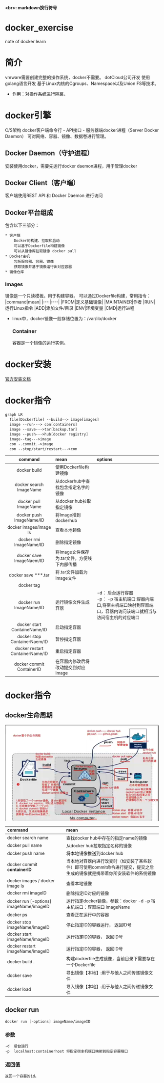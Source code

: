 **\<br\>: markdown换行符号**

# docker_exercise
note of docker learn

# 简介
  vmware需要创建完整的操作系统，docker不需要。
  dotCloud公司开发
  使用golang语言开发
  基于Linux内核的Cgroups、Namespace以及Union FS等技术。
  * 作用：对操作系统进行隔离，
# docker引擎
  C/S架构
  docker客户端命令行 - API接口 - 服务器端docker进程（Server Docker Daemon）
  可对网络、容器、镜像、数据卷进行管理。
  ## Docker Daemon（守护进程）
  安装使用docker，需要先运行docker daemon进程，用于管理docker
  ## Docker Client（客户端）
  客户端使用REST API 和 Docker Daemon 进行访问

  ## Docker平台组成

  包含以下三部分：
  
    * 客户端
        Docker的构建、拉取和启动
        可以基于Dockerfile构建镜像
        可以从镜像库拉取镜像 docker pull
    * Docker主机
        包括服务器、容器、镜像
        获取镜像并基于镜像运行出对应容器
    * 镜像仓库

  ### Images
  镜像是一个只读模板。用于构建容器。
  可以通过Dockerfile构建，常用指令：
  |command|mean|
  |:--:|:---|
  |FROM|定义基础镜像|
  |MAINTAINER|作者
  |RUN|运行Linux指令
  |ADD|添加文件/目录
  |ENV|环境变量
  |CMD|运行进程
  
* linux中，docker镜像一般存储位置为：/var/lib/docker
  ### Container
  容器是一个镜像的运行实例。

# docker安装
[官方安装文档](https://docs.docker.com/desktop/install/ubuntu/)

# docker指令

```mermaid
graph LR 
  file[Dockerfile] --build--> image[images]
  image --run---> con[containers]  
  image --save--->tar[backup.tar]
  image --push--->hub[docker registry]
  image--tag--->image
  con -.commit.->image
  con --stop/start/restart--->con

```

  |command|mean|options
  |:--:|:---|:-----------------
  |docker build|使用Dockerfile构建镜像|
  |docker search ImageName|从dockerhub中查找包含指定名字的镜像|
  |docker pull ImageName|从docker hub拉取指定镜像|
  |docker push ImageName/ID|将Image推到dockerhub|
  |docker images/image ls|查看本地镜像|
  |docker rmi ImageName/ID|删除指定镜像|
  |docker save ImageNaem/ID|将Image文件保存为.tar文件，方便线下内部传播|
  |docker save ***.tar|将.tar文件加载为Image文件|
  |docker tag||
  |docker run ImageName/ID|运行镜像文件生成容器|-d： 后台运行容器<br>-p： -p 宿主机端口:容器内端口,将宿主机端口映射到容器端口，容器内访问该端口就相当与访问宿主机的对应端口
  |docker start ContaineName/ID|启动指定容器|
  |docker stop ContainerNaem/ID|暂停指定容器|
  |docker restart ContainerName/ID|重启指定容器|
  |docker commit ContainerID|在容器内修改后将改动提交到对应Image|

  




  
  
# docker指令

## docker生命周期
![docker 生命周期](image.png)

|command|mean|
|:--------|:-------|
|docker search name|查找docker hub中存在的指定name的镜像|
|docker pull name|从docker hub拉取指定名称的镜像
|docker push name|将本地镜像推送到docker hub
|docker commit **containerID**|当本地对容器内进行改变时（如安装了某些软件）即可使用commit命令进行提交，提交之后生成的镜像就是携带着你所安装软件的系统镜像
|docker images / docker image ls|查看本地镜像
|docker rmi imageID|删除指定ID对应的镜像
|docker run [-options] imageName/imageID |运行指定docker镜像，参数：docker -d -p 宿主机端口：容器端口 imageName
|docker ps|查看正在运行中的容器
|docker stop imageName/imageID|停止指定ID的容器运行， 返回ID号
|docker start imageName/imageID|运行指定ID的容器， 返回ID号
|docker restart imageName/imageID|运行指定ID的容器， 返回ID号
|docker build .|构建dockerfile生成镜像，当前目录下需要存在一个Dockerfile
|docker save|导出镜像【本地】:用于与他人之间传递镜像文件
|docker load|导入镜像【本地】:用于与他人之间传递镜像文件


## docker run
    docker run [-options] imageName/imageID

  ### 参数

    -d  后台运行
    -p  localhost:containerhost 将指定宿主机端口映射到指定容器端口

  ### 返回值
    返回一个容器的id。

